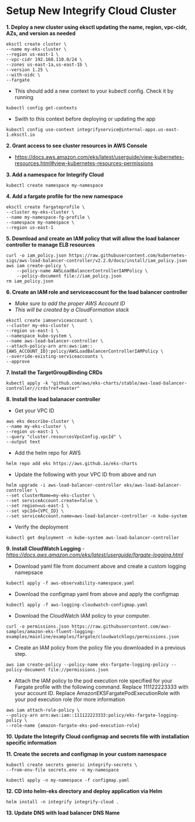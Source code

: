 # Setup New Integrify Cloud Cluster

**1. Deploy a new cluster using eksctl updating the name, region, vpc-cidr, AZs, and version as needed**
```
eksctl create cluster \
--name my-eks-cluster \
--region us-east-1 \
--vpc-cidr 192.168.110.0/24 \
--zones us-east-1a,us-east-1b \
--version 1.25 \
--with-oidc \
--fargate
```

- This should add a new context to your kubectl config. Check it by running
```
kubectl config get-contexts
```

- Swith to this context before deploying or updating the app
```
kubectl config use-context integrifyservice@internal-apps.us-east-1.eksctl.io
```

**2. Grant access to see cluster resources in AWS Console**
- https://docs.aws.amazon.com/eks/latest/userguide/view-kubernetes-resources.html#view-kubernetes-resources-permissions


 
**3. Add a namespace for Integrify Cloud**
```
kubectl create namespace my-namespace
```

**4. Add a fargate profile for the new namespace**
```
eksctl create fargateprofile \
--cluster my-eks-cluster \
--name my-namespace-fg-profile \
--namespace my-namespace \
--region us-east-1
```

**5. Download and create an IAM policy that will allow the load balancer controller to manage ELB resources**
```
curl -o iam_policy.json https://raw.githubusercontent.com/kubernetes-sigs/aws-load-balancer-controller/v2.2.0/docs/install/iam_policy.json
aws iam create-policy \
    --policy-name AWSLoadBalancerControllerIAMPolicy \
    --policy-document file://iam_policy.json
rm iam_policy.json
```

**6. Create an IAM role and serviceaccount for the load balancer controller**
- *Make sure to add the proper AWS Account ID*
- *This will be created by a CloudFormation stack*
```
eksctl create iamserviceaccount \
--cluster my-eks-cluster \
--region us-east-1 \
--namespace kube-system \
--name aws-load-balancer-controller \
--attach-policy-arn arn:aws:iam::{AWS_ACCOUNT_ID}:policy/AWSLoadBalancerControllerIAMPolicy \
--override-existing-serviceaccounts \
--approve
```

**7. Install the TargetGroupBinding CRDs**
```
kubectl apply -k "github.com/aws/eks-charts/stable/aws-load-balancer-controller//crds?ref=master"
```

**8. Install the load balanacer controller**

* Get your VPC ID
```
aws eks describe-cluster \
--name my-eks-cluster \
--region us-east-1 \
--query "cluster.resourcesVpcConfig.vpcId" \
--output text
```

* Add the helm repo for AWS
```
helm repo add eks https://aws.github.io/eks-charts
```
* Update the following with your VPC ID from above and run
```
helm upgrade -i aws-load-balancer-controller eks/aws-load-balancer-controller \
--set clusterName=my-eks-cluster \
--set serviceAccount.create=false \
--set region=us-east-1 \
--set vpcId={VPC_ID} \
--set serviceAccount.name=aws-load-balancer-controller -n kube-system
```
* Verify the deployment
```
kubectl get deployment -n kube-system aws-load-balancer-controller
```

**9. Install CloudWatch Logging** - *https://docs.aws.amazon.com/eks/latest/userguide/fargate-logging.html*

- Download yaml file from document above and create a custom logging namepsace
```
kubectl apply -f aws-observability-namespace.yaml
```

- Download the configmap yaml from above and apply the configmap

```
kubectl apply -f aws-logging-cloudwatch-configmap.yaml
```

- Download the CloudWatch IAM policy to your computer.
```
curl -o permissions.json https://raw.githubusercontent.com/aws-samples/amazon-eks-fluent-logging-examples/mainline/examples/fargate/cloudwatchlogs/permissions.json
```

- Create an IAM policy from the policy file you downloaded in a previous step.
```
aws iam create-policy --policy-name eks-fargate-logging-policy --policy-document file://permissions.json
```
- Attach the IAM policy to the pod execution role specified for your Fargate profile with the following command. Replace 111122223333 with your account ID. Replace AmazonEKSFargatePodExecutionRole with your pod execution role (for more information

```
aws iam attach-role-policy \
--policy-arn arn:aws:iam::111122223333:policy/eks-fargate-logging-policy \
--role-name {amazon-fargate-eks-pod-execution-role}
```

**10. Update the Integrify Cloud configmap and secrets file with installation specific information**

**11. Create the secrets and configmap in your custom namespace**
```
kubectl create secrets generic integrify-secrets \
--from-env-file secrets.env -n my-namespace
```

```
kubectl apply -n my-namespace -f configmap.yaml
```

**12. CD into helm-eks directory and deploy application via Helm**
```
helm install -n integrify integrify-cloud .
```

**13. Update DNS with load balancer DNS Name**